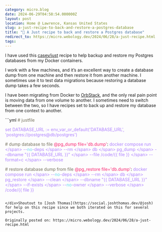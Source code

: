 ```yaml
---
category: micro.blog
date: 2024-06-29T04:58:54.000000Z
layout: post
location: Home @ Lawrence, Kansas United States
slug: a-just-recipe-to-back-and-restore-a-postgres-database
title: "🐘 A Just recipe to back and restore a Postgres database"
redirect_to: https://micro.webology.dev/2024/06/28/a-just-recipe.html
tags:
---
```


I have used this [casey/just](https://github.com/casey/just) recipe to help backup and restore my Postgres databases from my Docker containers.

I work with a few machines, and it’s an excellent way to create a database dump from one machine and then restore it from another machine. I sometimes use it to test data migrations because restoring a database dump takes a few seconds.

I have been migrating from Docker to [OrbStack](https://orbstack.dev), and the only real pain point is moving data from one volume to another. I sometimes need to switch between the two, so I have recipes set to back up and restore my database from one context to another.

<div class="highlight">```yml
<span style="color:#75715e"># justfile</span>

<span style="color:#ae81ff">set DATABASE_URL := env_var_or_default('DATABASE_URL', 'postgres://postgres@db/postgres')</span>


<span style="color:#75715e"># dump database to file</span>
<span style="color:#f92672">@pg_dump file='db.dump'</span>:
    <span style="color:#ae81ff">docker compose run \</span>
        --<span style="color:#66d9ef">no</span>-<span style="color:#ae81ff">deps \</span>
        --<span style="color:#ae81ff">rm \</span>
        <span style="color:#ae81ff">db \</span>
        <span style="color:#ae81ff">pg_dump \</span>
            --<span style="color:#ae81ff">dbname "{{ DATABASE_URL }}" \</span>
            --<span style="color:#ae81ff">file /code/{{ file }} \</span>
            --<span style="color:#ae81ff">format=c \</span>
            --<span style="color:#ae81ff">verbose</span>

<span style="color:#75715e"># restore database dump from file</span>
<span style="color:#f92672">@pg_restore file='db.dump'</span>:
    <span style="color:#ae81ff">docker compose run \</span>
        --<span style="color:#66d9ef">no</span>-<span style="color:#ae81ff">deps \</span>
        --<span style="color:#ae81ff">rm \</span>
        <span style="color:#ae81ff">db \</span>
        <span style="color:#ae81ff">pg_restore \</span>
            --<span style="color:#ae81ff">clean \</span>
            --<span style="color:#ae81ff">dbname "{{ DATABASE_URL }}" \</span>
            --<span style="color:#ae81ff">if-exists \</span>
            --<span style="color:#66d9ef">no</span>-<span style="color:#ae81ff">owner \</span>
            --<span style="color:#ae81ff">verbose \</span>
            <span style="color:#ae81ff">/code/{{ file }}</span>

```

</div>Shoutout to [Josh Thomas](https://social.joshthomas.dev/@josh) for help on this recipe since we both iterated on this for several projects.

Originally posted on: https://micro.webology.dev/2024/06/28/a-just-recipe.html
